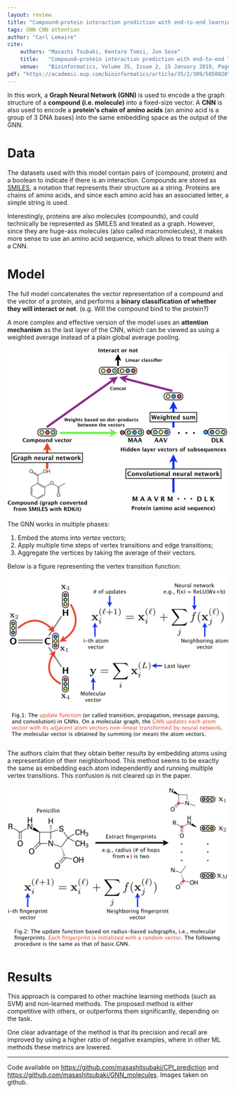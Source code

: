 ```yaml
---
layout: review
title: "Compound–protein interaction prediction with end-to-end learning of neural networks for graphs and sequences"
tags: GNN CNN attention
author: "Carl Lemaire"
cite:
    authors: "Masashi Tsubaki, Kentaro Tomii, Jun Sese"
    title:   "Compound–protein interaction prediction with end-to-end learning of neural networks for graphs and sequences"
    venue:   "Bioinformatics, Volume 35, Issue 2, 15 January 2019, Pages 309–318"
pdf: "https://academic.oup.com/bioinformatics/article/35/2/309/5050020"
---
```


In this work, a **Graph Neural Network (GNN)** is used to encode a the graph structure of a **compound (i.e. molecule)** into a fixed-size vector. A **CNN** is also used to encode a **protein's chain of amino acids** (an amino acid is a group of 3 DNA bases) into the same embedding space as the output of the GNN.

# Data

The datasets used with this model contain pairs of (compound, protein) and a boolean to indicate if there is an interaction. Compounds are stored as [SMILES](https://en.wikipedia.org/wiki/Simplified_molecular-input_line-entry_system), a notation that represents their structure as a string. Proteins are chains of amino acids, and since each amino acid has an associated letter, a simple string is used.

Interestingly, proteins are also molecules (compounds), and could technically be represented as SMILES and treated as a graph. However, since they are huge-ass molecules (also called macromolecules), it makes more sense to use an amino acid sequence, which allows to treat them with a CNN.

# Model

The full model concatenates the vector representation of a compound and the vector of a protein, and performs a **binary classification of whether they will interact or not**. (e.g. Will the compound bind to the protein?)

A more complex and effective version of the model uses an **attention mechanism** as the last layer of the CNN, which can be viewed as using a weighted average instead of a plain global average pooling.

![](/article/images/cpi-gnn/model.jpeg)

The GNN works in multiple phases:

1. Embed the atoms into vertex vectors;
2. Apply multiple time steps of vertex transitions and edge transitions;
3. Aggregate the vertices by taking the average of their vectors.

Below is a figure representing the vertex transition function:

![](/article/images/cpi-gnn/basic_GNN.jpeg)

The authors claim that they obtain better results by embedding atoms using a representation of their neighborhood. This method seems to be exactly the same as embedding each atom independently and running multiple vertex transitions. This confusion is not cleared up in the paper.

![](/article/images/cpi-gnn/our_GNN.jpeg)

# Results

This approach is compared to other machine learning methods (such as SVM) and non-learned methods. The proposed method is either competitive with others, or outperforms them significantly, depending on the task.

One clear advantage of the method is that its precision and recall are improved by using a higher ratio of negative examples, where in other ML methods these metrics are lowered.

---

Code available on <https://github.com/masashitsubaki/CPI_prediction> and <https://github.com/masashitsubaki/GNN_molecules>. Images taken on github.
